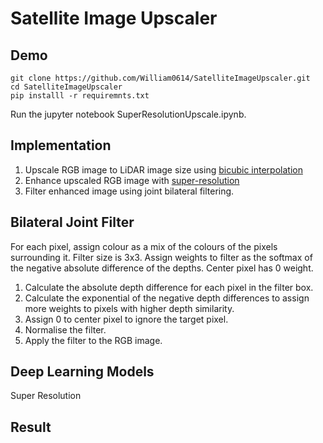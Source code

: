 # Satellite Image Upscaler

## Demo
```
git clone https://github.com/William0614/SatelliteImageUpscaler.git
cd SatelliteImageUpscaler
pip installl -r requiremnts.txt
```
Run the jupyter notebook SuperResolutionUpscale.ipynb.

## Implementation
1. Upscale RGB image to LiDAR image size using 
[bicubic interpolation](https://docs.opencv.org/4.x/da/d6e/tutorial_py_geometric_transformations.html)
2. Enhance upscaled RGB image with 
[super-resolution](https://www.kaggle.com/models/kaggle/esrgan-tf2/tensorFlow2/esrgan-tf2/1?tfhub-redirect=true )
3. Filter enhanced image using joint bilateral filtering.

## Bilateral Joint Filter
For each pixel, assign colour as a mix of the colours of the pixels surrounding it.
Filter size is 3x3. 
Assign weights to filter as the softmax of the negative absolute difference of the depths.
Center pixel has 0 weight.

1. Calculate the absolute depth difference for each pixel in the filter box.
2. Calculate the exponential of the negative depth differences to assign more weights to pixels with higher depth similarity.
3. Assign 0 to center pixel to ignore the target pixel.
4. Normalise the filter.
5. Apply the filter to the RGB image.

## Deep Learning Models

Super Resolution

## Result


